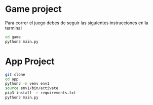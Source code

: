 # Game project

Para correr el juego debes de seguir las siguientes instrucciones en la terminal


```sh
cd game 
python3 main.py
````

# App Project

```sh
git clone
cd app
python3 -m venv env1
source env1/bin/activate
pip3 install -r requirements.txt
python3 main.py
```